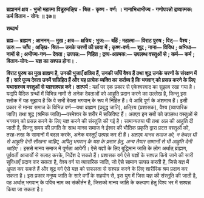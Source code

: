  **ब्रह्माननं क्षत्र** **-** **भुजो महात्मा** **विडूरुरङ्घ्रि** **-** **श्रित** **-** **कृष्ण** **-** **वर्ण: ।** **नानाभिधाभीज्य** **-** **गणोपपन्नो** **द्रव्यात्मक: कर्म वितान** **-** **योग: ॥ ३७॥** 

**शब्दार्थ** 

**ब्रह्म—** **ब्राह्मण** **; आननम्—** **मुख** **; क्षत्र—** **क्षत्रिय** **; भुज:—** **बाँहें** **; महात्मा—** **विराट पुरुष** **; विट्—** **वैश्य** **; ऊरु:—** **जाँघ** **; अङ्घ्रि-** **श्रित—** **उनके चरणों की छाया में** **; कृष्ण-वर्ण:—** **शूद्र** **; नाना—** **विविध** **; अभिधा—** **नामों से** **; अभीज्य-गण—** **देवता** **; उपपन्न:—** **निहित** **; द्रव्य-आत्मक:—** **उपलब्ध वस्तुओं से** **; कर्म—** **कर्म** **; वितान-योग:—** **यज्ञ का सश्पन्न होना।** **.** 

**विराट पुरुष का मुख ब्राह्मण है, उनकी भुजाएँ क्षत्रिय हैं, उनकी जाँघें वैश्य हैं तथा शूद्र** **उनके चरणों के संरक्षण में हैं। सारे पूज्य देवता उनमें सन्निहित हैं और यह प्रत्येक व्यक्ति का** **कर्तव्य है कि भगवान् को प्रसन्न करने के लिए यथासश्भव वस्तुओं से यज्ञसश्पन्न करे।** **तात्पर्य** : यहाँ पर एक प्रकार से एकेश्वरवाद का सुझाव रखा गया है। यद्यपि वैदिक ग्रन्थों में विभिन्न नामों से अनेक देवताओं को आहुति प्रदान करने का उल्लेख है, किन्तु इस श्लोक में यह सुझाव है कि वे सभी देवता भगवान् के रूप में निहित हैं। वे आदि पूर्ण के अंशमात्र हैं। इसी प्रकार से मानव समाज के विभिन्न वर्ण—यथा ब्राह्मण (प्रबुद्ध जाति), क्षति्रय (प्रशासक), वैश्य (व्यापारिक जाति) तथा शूद्र (श्रमिक जाति)—परमेश्वर के शरीर में सन्निविष्ट हैं। अतएव इन सबों को उपलब्ध वस्तुओं से भगवान् को प्रसन्न करने के लिए यज्ञ करने की संस्तुति की गई है। सामान्यतया घी तथा अन्न की आहुति दी जाती है, किन्तु समय की प्रगति के साथ मानव समाज ने ईश्वर की भौतिक प्रकृति द्वारा प्रदत्त वस्तुओं को, तरह-तरह के सामानों में बदल करके, अनेक वस्तुएँ उत्पन्न कर दी हैं। अतएव *मानव समाज को, न केवल घी से आहुति देनी सीखना चाहिए, अपितु भगवान् के यश के प्रसार हेतु,* *अन्य तैयार सामानों से भी आहुति देनी चाहिए* । इससे मानव समाज में पूर्णता आयेगी। ऐसे यज्ञों के लिए बुद्धिमान जाति के लोग अर्थात् ब्राह्मण, पूर्ववर्ती आचार्यों से सलाह करके, निर्देश दे सकते हैं। प्रशासक वर्ग ऐसे यज्ञों के सश्पन्न किये जाने की सारी सुविधाएँ प्रदान कर सकता है, वैश्य वर्ग या व्यापारिक जाति, जो ऐसे सामान उत्पन्न करती है, जिसे यज्ञ में अॢपत कर सकते हैं और शूद्र वर्ग ऐसे यज्ञ को सफलता से सश्पन्न करने के लिए शारीरिक श्रम प्रदान कर सकता है। इस प्रकार मनुष्य जाति के सारे वर्गों के सहयोग से, इस युग में जिस यज्ञ की संस्तुति की जाती है, वह अर्थात् भगवान् के पवित्र नाम का संकीर्तन है, जिसको मानव जाति के कल्याण हेतु विश्व भर में सश्पन्न किया जा सकता है। 